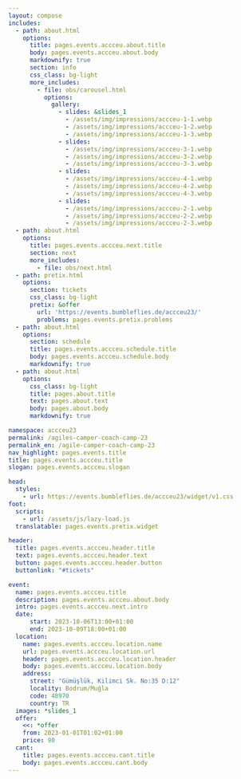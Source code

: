 ```yaml
---
layout: compose
includes:
  - path: about.html 
    options:
      title: pages.events.accceu.about.title
      body: pages.events.accceu.about.body
      markdownify: true
      section: info
      css_class: bg-light
      more_includes:
        - file: obs/carousel.html
          options:
            gallery:
              - slides: &slides_1
                - /assets/img/impressions/accceu-1-1.webp
                - /assets/img/impressions/accceu-1-2.webp
                - /assets/img/impressions/accceu-1-3.webp
              - slides:
                - /assets/img/impressions/accceu-3-1.webp
                - /assets/img/impressions/accceu-3-2.webp
                - /assets/img/impressions/accceu-3-3.webp
              - slides:
                - /assets/img/impressions/accceu-4-1.webp
                - /assets/img/impressions/accceu-4-2.webp
                - /assets/img/impressions/accceu-4-3.webp
              - slides:
                - /assets/img/impressions/accceu-2-1.webp
                - /assets/img/impressions/accceu-2-2.webp
                - /assets/img/impressions/accceu-2-3.webp
  - path: about.html 
    options:
      title: pages.events.accceu.next.title
      section: next
      more_includes:
        - file: obs/next.html
  - path: pretix.html
    options:
      section: tickets
      css_class: bg-light
      pretix: &offer
        url: 'https://events.bumbleflies.de/accceu23/'
        problems: pages.events.pretix.problems
  - path: about.html
    options:
      section: schedule
      title: pages.events.accceu.schedule.title
      body: pages.events.accceu.schedule.body
      markdownify: true
  - path: about.html
    options:
      css_class: bg-light
      title: pages.about.title
      text: pages.about.text
      body: pages.about.body
      markdownify: true

namespace: accceu23
permalink: /agiles-camper-coach-camp-23
permalink_en: /agile-camper-coach-camp-23
nav_highlight: pages.events.title
title: pages.events.accceu.title
slogan: pages.events.accceu.slogan

head:
  styles:
    - url: https://events.bumbleflies.de/accceu23/widget/v1.css
foot:  
  scripts:
    - url: /assets/js/lazy-load.js
  translatable: pages.events.pretix.widget

header:
  title: pages.events.accceu.header.title
  text: pages.events.accceu.header.text
  button: pages.events.accceu.header.button
  buttonlink: "#tickets"

event: 
  name: pages.events.accceu.title
  description: pages.events.accceu.about.body
  intro: pages.events.accceu.next.intro
  date:
      start: 2023-10-06T13:00+01:00
      end: 2023-10-09T18:00+01:00
  location:
    name: pages.events.accceu.location.name
    url: pages.events.accceu.location.url
    header: pages.events.accceu.location.header
    body: pages.events.accceu.location.body
    address:
      street: "Gümüşlük, Kilimci Sk. No:35 D:12"
      locality: Bodrum/Muğla
      code: 48970
      country: TR
  images: *slides_1
  offer: 
    <<: *offer
    from: 2023-01-01T01:02+01:00
    price: 90
  cant:
    title: pages.events.accceu.cant.title
    body: pages.events.accceu.cant.body
---
```

